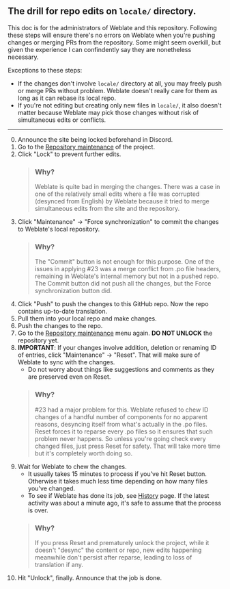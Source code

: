 ## The drill for repo edits on `locale/` directory.

This doc is for the administrators of Weblate and this repository. Following these steps will ensure there's no errors
on Weblate when you're pushing changes or merging PRs from the repository. Some might seem overkill, but given the
experience I can confindently say they are nonetheless necessary.

Exceptions to these steps:
* If the changes don't involve `locale/` directory at all, you may freely push or merge PRs without problem.
  Weblate doesn't really care for them as long as it can rebase its local repo.
* If you're not editing but creating only new files in `locale/`, it also doesn't matter because Weblate may pick
  those changes without risk of simultaneous edits or conflicts.
  
---

0. Announce the site being locked beforehand in Discord.
1. Go to the [Repository maintenance](https://weblate.hyperq.be/projects/ftl-multiverse/#repository) of the project.
2. Click "Lock" to prevent further edits.
   > ### Why?
   > Weblate is quite bad in merging the changes. There was a case in one of the relatively small edits where a file
   > was corrupted (desynced from English) by Weblate because it tried to merge simultaneous edits from the site
   > and the repository.
3. Click "Maintenance" -> "Force synchronization" to commit the changes to Weblate's local repository.
   > ### Why?
   > The "Commit" button is not enough for this purpose. One of the issues in applying #23 was a merge conflict from
   > .po file headers, remaining in Weblate's internal memory but not in a pushed repo.
   > The Commit button did not push all the changes, but the Force synchronization button did.
4. Click "Push" to push the changes to this GitHub repo. Now the repo contains up-to-date translation.
5. Pull them into your local repo and make changes.
6. Push the changes to the repo.
7. Go to the [Repository maintenance](https://weblate.hyperq.be/projects/ftl-multiverse/#repository) menu again.
   **DO NOT UNLOCK** the repository yet.
8. **IMPORTANT**: If your changes involve addition, deletion or renaming ID of entries, click "Maintenance" -> "Reset".
   That will make sure of Weblate to sync with the changes.
   * Do not worry about things like suggestions and comments as they are preserved even on Reset.
   > ### Why?
   > #23 had a major problem for this. Weblate refused to chew ID changes of a handful number of components
   > for no apparent reasons, desyncing itself from what's actually in the .po files. Reset forces it to reparse
   > every .po files so it ensures that such problem never happens. So unless you're going check every changed files,
   > just press Reset for safety. That will take more time but it's completely worth doing so.
9. Wait for Weblate to chew the changes.
   * It usually takes 15 minutes to process if you've hit Reset button. Otherwise it takes much less time depending on
     how many files you've changed.
   * To see if Weblate has done its job, see [History](https://weblate.hyperq.be/projects/ftl-multiverse/#history) page.
     If the latest activity was about a minute ago, it's safe to assume that the process is over.
   > ### Why?
   > If you press Reset and prematurely unlock the project, while it doesn't "desync" the content or repo, new edits happening
   > meanwhile don't persist after reparse, leading to loss of translation if any.
10. Hit "Unlock", finally. Announce that the job is done.
